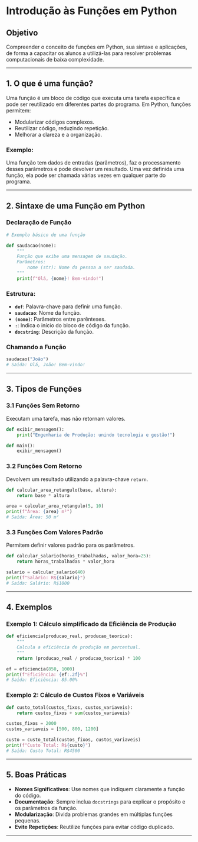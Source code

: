 # Introdução às Funções em Python

## Objetivo

Compreender o conceito de funções em Python, sua sintaxe e aplicações, de forma a capacitar os alunos a utilizá-las para resolver problemas computacionais de baixa complexidade.

---

## 1. O que é uma função?

Uma função é um bloco de código que executa uma tarefa específica e pode ser reutilizado em diferentes partes do programa. Em Python, funções permitem:

- Modularizar códigos complexos.
- Reutilizar código, reduzindo repetição.
- Melhorar a clareza e a organização.

### Exemplo:

Uma função tem dados de entradas (parâmetros), faz o processamento desses parâmetros e pode devolver um resultado. Uma vez definida uma função, ela pode ser chamada várias vezes em qualquer parte do programa. 

---

## 2. Sintaxe de uma Função em Python

### Declaração de Função

```python
# Exemplo básico de uma função

def saudacao(nome):
    """
    Função que exibe uma mensagem de saudação.
    Parâmetros:
        nome (str): Nome da pessoa a ser saudada.
    """
    print(f"Olá, {nome}! Bem-vindo!")
```

### Estrutura:

- **`def`**: Palavra-chave para definir uma função.
- **`saudacao`**: Nome da função.
- **`(nome)`**: Parâmetros entre parênteses.
- **`:`**: Indica o início do bloco de código da função.
- **`docstring`**: Descrição da função.

### Chamando a Função

```python
saudacao("João")
# Saída: Olá, João! Bem-vindo!
```

---

## 3. Tipos de Funções

### 3.1 Funções Sem Retorno

Executam uma tarefa, mas não retornam valores.

```python
def exibir_mensagem():
    print("Engenharia de Produção: unindo tecnologia e gestão!")

def main():
    exibir_mensagem()
```

### 3.2 Funções Com Retorno

Devolvem um resultado utilizando a palavra-chave `return`.

```python
def calcular_area_retangulo(base, altura):
    return base * altura

area = calcular_area_retangulo(5, 10)
print(f"Área: {area} m²")
# Saída: Área: 50 m²
```

### 3.3 Funções Com Valores Padrão

Permitem definir valores padrão para os parâmetros.

```python
def calcular_salario(horas_trabalhadas, valor_hora=25):
    return horas_trabalhadas * valor_hora

salario = calcular_salario(40)
print(f"Salário: R${salario}")
# Saída: Salário: R$1000
```

---

## 4. Exemplos

### Exemplo 1: Cálculo simplificado da Eficiência de Produção

```python
def eficiencia(producao_real, producao_teorica):
    """
    Calcula a eficiência de produção em percentual.
    """
    return (producao_real / producao_teorica) * 100

ef = eficiencia(850, 1000)
print(f"Eficiência: {ef:.2f}%")
# Saída: Eficiência: 85.00%
```

### Exemplo 2: Cálculo de Custos Fixos e Variáveis

```python
def custo_total(custos_fixos, custos_variaveis):
    return custos_fixos + sum(custos_variaveis)

custos_fixos = 2000
custos_variaveis = [500, 800, 1200]

custo = custo_total(custos_fixos, custos_variaveis)
print(f"Custo Total: R${custo}")
# Saída: Custo Total: R$4500
```

---

## 5. Boas Práticas

- **Nomes Significativos**: Use nomes que indiquem claramente a função do código.
- **Documentação**: Sempre inclua `docstrings` para explicar o propósito e os parâmetros da função.
- **Modularização**: Divida problemas grandes em múltiplas funções pequenas.
- **Evite Repetições**: Reutilize funções para evitar código duplicado.

---
